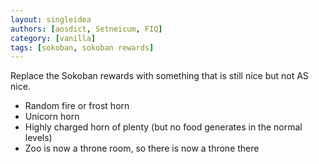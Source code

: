 ```yaml
---
layout: singleidea
authors: [aosdict, Setneicum, FIQ]
category: [vanilla]
tags: [sokoban, sokoban rewards]
---
```

Replace the Sokoban rewards with something that is still nice but not AS nice.
* Random fire or frost horn
* Unicorn horn
* Highly charged horn of plenty (but no food generates in the normal levels)
* Zoo is now a throne room, so there is now a throne there
